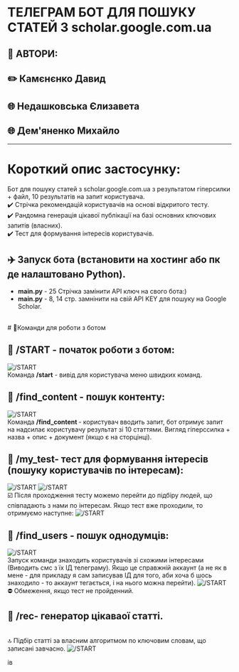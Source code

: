 # ТЕЛЕГРАМ БОТ ДЛЯ ПОШУКУ СТАТЕЙ З scholar.google.com.ua

## 📃 АВТОРИ:
## ✏️ Камєнєнко Давид
## 🌐 Недашковська Єлизавета
## 🌐 Дем'яненко Михайло

___
# Короткий опис застосунку:
Бот для пошуку статей з scholar.google.com.ua з результатом гіперсилки + файл, 10 результатів на запит користувача.  <BR>
✔️ Стрічка рекомендацій користувачів на основі відкритого тесту.<BR>
✔️ Рандомна генерація цікавої публікації на базі основних ключових запитів (власних). <BR>
✔️ Тест для формування інтересів користувачів.


## ✈️ Запуск бота (встановити на хостинг або пк де налаштовано Python). 
* **main.py**  - 25 Стрічка замiнити API ключ на свого бота:)
* **main.py**  - 8, 14 стр. замнiнити на свiй API KEY для пошуку на Google Scholar.
<BR>
# 🔸Команди для роботи з ботом

## 🔗 /START - початок роботи з ботом:


![/START](https://www.imgonline.com.ua/result_img/imgonline-com-ua-GIF-Animation-pZZN2EY0eOz.gif)
<BR>
Команда <b>/start</b> - вивiд для користувача меню швидких команд.

## 🔗 /find_content - пошук контенту:
![/START](https://www.imgonline.com.ua/result_img/imgonline-com-ua-GIF-Animation-u4835vCjxCCf.gif)
<BR>
Команда <b>/find_content </b> - користувач вводить запит, бот отримує запит на надсилає користувачу результат зі 10 статтями. Вигляд гіперссилка + назва + опис + документ (якщо є на сторцінці).

## 🔗 /my_test- тест для формування інтересів (пошуку користувачів по інтересам):
![/START](https://i.ibb.co/tY6Y3VW/image.png)
![/START](https://i.ibb.co/x6F229r/image.png)
<BR>☑️ Після проходження тесту можемо перейти до підбіру людей, що співпадають з нами по інтересам.
Якщо тест вже проходили, то отримуємо наступне:
![/START](https://i.ibb.co/GT3v6fS/image.png)

## 🔗 /find_users - пошук однодумців:
![/START](https://srv4.imgonline.com.ua/result_img/imgonline-com-ua-GIF-Animation-4z0uqxiRGJG4mRn3.gif)
<BR>Запуск команди знаходить користувачів зі схожими інтересами (Виводить смс з їх ІД телеграму). Якщо це справжній аккаунт (а не як в мене - для прикладу я сам записував ІД для того, аби хоча б шось знаходило - то аккаунт тегається, і на нього можна перейти).
![/START](https://i.ibb.co/xXYbSsd/image.png)
<BR>⛔ Обмеження, якщо тест не пройденний.

## 🔗 /rec- генератор цікаваої статті.
<BR>🔝 Підбір статті за власним алгоритмом по ключовим словам, що записані завчасно.
![/START](https://i.ibb.co/Qr5tRDs/image.png) 

ів